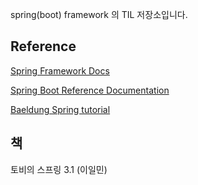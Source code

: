 
spring(boot) framework 의 TIL 저장소입니다.  
  
<h2>Reference</h2>

[Spring Framework Docs](https://docs.spring.io/spring-framework/docs/)
  
[Spring Boot Reference Documentation](https://docs.spring.io/spring-boot/docs/current/reference/htmlsingle/#legal)

[Baeldung Spring tutorial](https://www.baeldung.com/spring-tutorial)
  
  
<h2>책</h2>

토비의 스프링 3.1 (이일민)
